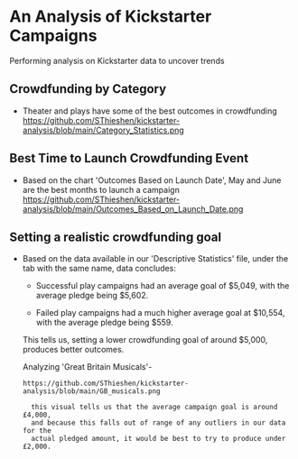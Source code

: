 # An Analysis of Kickstarter Campaigns
Performing analysis on Kickstarter data to uncover trends

## Crowdfunding by Category
* Theater and plays have some of the best outcomes in crowdfunding
https://github.com/SThieshen/kickstarter-analysis/blob/main/Category_Statistics.png

## Best Time to Launch Crowdfunding Event

* Based on the chart 'Outcomes Based on Launch Date', May and June are the best months to launch a campaign
  https://github.com/SThieshen/kickstarter-analysis/blob/main/Outcomes_Based_on_Launch_Date.png

## Setting a realistic crowdfunding goal

  * Based on the data available in our 'Descriptive Statistics' file, under the tab with the same name, data concludes:
  
    - Successful play campaigns had an average goal of $5,049, with the average pledge being $5,602.
      
    - Failed play campaigns had a much higher average goal at $10,554, with the average pledge being $559.

    This tells us, setting a lower crowdfunding goal of around $5,000, produces better outcomes.

    Analyzing 'Great Britain Musicals'- 
        
        https://github.com/SThieshen/kickstarter-analysis/blob/main/GB_musicals.png
        
          this visual tells us that the average campaign goal is around £4,000, 
          and because this falls out of range of any outliers in our data for the 
          actual pledged amount, it would be best to try to produce under £2,000.
